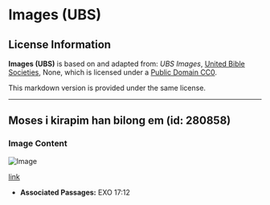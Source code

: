# Images (UBS)

## License Information

**Images (UBS)** is based on and adapted from: _UBS Images_, [United Bible Societies](https://unitedbiblesocieties.org/), None, which is licensed under a [Public Domain CC0](https://creativecommons.org/public-domain/cc0/).

This markdown version is provided under the same license.



--------------------------------

## Moses i kirapim han bilong em (id: 280858)

### Image Content

![Image](https://cdn.aquifer.bible/aquifer-content/resources/Media/WEB-0641_moses_raised_hands.jpg)

[link](https://cdn.aquifer.bible/aquifer-content/resources/Media/WEB-0641_moses_raised_hands.jpg)

* **Associated Passages:** EXO 17:12


